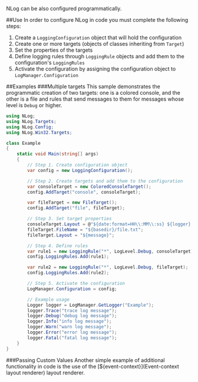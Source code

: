 NLog can be also configured programmatically.

##Use
In order to configure NLog in code you must complete the following steps:
 1. Create a `LoggingConfiguration` object that will hold the configuration
 2. Create one or more targets (objects of classes inheriting from `Target`)
 3. Set the properties of the targets
 4. Define logging rules through `LoggingRule` objects and add them to the configuration's `LoggingRules`
 5. Activate the configuration by assigning the configuration object to `LogManager.Configuration`

##Examples
###Multiple targets
This sample demonstrates the programmatic creation of two targets: one is a colored console, and the other is a file and rules that send messages to them for messages whose level is `Debug` or higher.
```c#
using NLog;
using NLog.Targets;
using NLog.Config;
using NLog.Win32.Targets;

class Example
{
    static void Main(string[] args)
    {
        // Step 1. Create configuration object 
        var config = new LoggingConfiguration();

        // Step 2. Create targets and add them to the configuration 
        var consoleTarget = new ColoredConsoleTarget();
        config.AddTarget("console", consoleTarget);

        var fileTarget = new FileTarget();
        config.AddTarget("file", fileTarget);

        // Step 3. Set target properties 
        consoleTarget.Layout = @"${date:format=HH\\:MM\\:ss} ${logger} ${message}";
        fileTarget.FileName = "${basedir}/file.txt";
        fileTarget.Layout = "${message}";

        // Step 4. Define rules
        var rule1 = new LoggingRule("*", LogLevel.Debug, consoleTarget);
        config.LoggingRules.Add(rule1);

        var rule2 = new LoggingRule("*", LogLevel.Debug, fileTarget);
        config.LoggingRules.Add(rule2);

        // Step 5. Activate the configuration
        LogManager.Configuration = config;

        // Example usage
        Logger logger = LogManager.GetLogger("Example");
        logger.Trace("trace log message");
        logger.Debug("debug log message");
        logger.Info("info log message");
        logger.Warn("warn log message");
        logger.Error("error log message");
        logger.Fatal("fatal log message");
    }
}
```

###Passing Custom Values
Another simple example of additional functionality in code is the use of the [${event-context}](Event-context layout renderer) layout renderer.